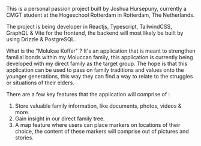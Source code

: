 This is a personal passion project built by Joshua Hursepuny, currently a CMGT student at the Hogeschool Rotterdam in Rotterdam, The Netherlands.

The project is being developer in Reactjs, Typescript, TailwindCSS, GraphQL & Vite for the frontend, the backend will most likely be built by using Drizzle & PostgreSQL.

What is the "Molukse Koffer" ?
It's an application that is meant to strengthen familial bonds within my Moluccan family, this application is currently being developed with my direct family as the target group.
The hope is that this application can be used to pass on family traditions and values onto the younger generations, this way they can find a way to relate to the struggles or situations of their elders.

There are a few key features that the application will comprise of : 
 1. Store valuable family information, like documents, photos, videos & more.
 2. Gain insight in our direct family tree.
 3. A map feature where users can place markers on locations of their choice, the content of these markers will comprise out of pictures and stories.
    
